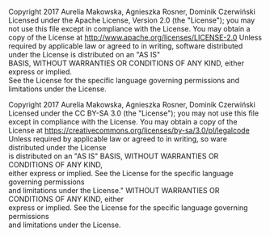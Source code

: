 Copyright 2017 Aurelia Makowska, Agnieszka Rosner, Dominik Czerwiński 
Licensed under the Apache License, Version 2.0 (the "License"); 
you may not use this file except in compliance with the License. 
You may obtain a copy of the License at http://www.apache.org/licenses/LICENSE-2.0 
Unless required by applicable law or agreed to in writing, 
software distributed under the License   is   distributed   on   an   "AS   IS"   
BASIS,   WITHOUT   WARRANTIES   OR CONDITIONS  OF  ANY  KIND,  either  express  or  implied.  
See  the  License  for  the specific language governing permissions and limitations under the License.


Copyright 2017 Aurelia Makowska, Agnieszka Rosner, Dominik Czerwiński 
Licensed under the CC BY-SA 3.0 (the "License"); 
you may not use this file except in compliance with the License. 
You may obtain a copy of the License at https://creativecommons.org/licenses/by-sa/3.0/pl/legalcode 
Unless required by applicable law or agreed to in writing, so ware distributed under the License   
is   distributed   on   an   "AS   IS"   BASIS,   WITHOUT   WARRANTIES   OR CONDITIONS  OF  ANY  KIND,  
either  express  or  implied.  See  the  License  for  the specific   language   governing   permissions   
and   limitations   under   the   License." WITHOUT  WARRANTIES  OR  CONDITIONS  OF  ANY  KIND,  either  
express  or implied.   See   the   License   for   the   specific   language   governing   permissions   
and limitations under the License.
